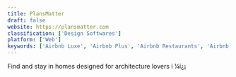```yaml
---
title: PlansMatter
draft: false 
website: https://plansmatter.com
classification: ['Design Softwares']
platform: ['Web']
keywords: ['Airbnb Luxe', 'Airbnb Plus', 'Airbnb Restaurants', 'Airbnb Stories', 'Airbnb for Events', 'Bungalow', 'Conker Living Pods', 'Connect Tree Tent', 'DESTIGOGO', 'Joshua Tree Residence', 'MUJI Hut', 'Noizio', 'Nomad List', 'Nomadpick', 'Peerspace iOS', 'ReCharge', 'Rent the Backyard', 'Selina', 'Slow Cabins']
---
```

Find and stay in homes designed for architecture lovers í ¼í¿¡